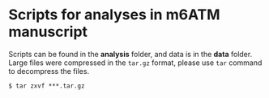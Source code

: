 # Scripts for analyses in m6ATM manuscript
Scripts can be found in the **analysis** folder, and data is in the **data** folder.
<br>
Large files were compressed in the ```tar.gz``` format, please use ```tar``` command to decompress the files.
```shell
$ tar zxvf ***.tar.gz
```

